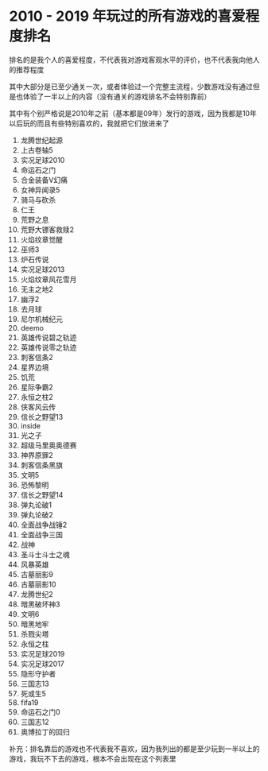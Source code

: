 # 2010 - 2019 年玩过的所有游戏的喜爱程度排名
排名的是我个人的喜爱程度，不代表我对游戏客观水平的评价，也不代表我向他人的推荐程度

其中大部分是已至少通关一次，或者体验过一个完整主流程，少数游戏没有通过但是也体验了一半以上的内容（没有通关的游戏排名不会特别靠前）

其中有个别严格说是2010年之前（基本都是09年）发行的游戏，因为我都是10年以后玩的而且有些特别喜欢的，我就把它们放进来了


  1.    龙腾世纪起源   
  2.    上古卷轴5   
  3.    实况足球2010   
  4.    命运石之门   
  5.   合金装备V幻痛   
  6.    女神异闻录5   
  7.    骑马与砍杀   
  8.    仁王   
  9.    荒野之息   
10.    荒野大镖客救赎2   
11.    火焰纹章觉醒   
12.    巫师3   
13.    炉石传说   
14.    实况足球2013   
15.    火焰纹章风花雪月   
16.    无主之地2   
17.    幽浮2   
18.    去月球   
19.    尼尔机械纪元   
20.    deemo   
21.    英雄传说碧之轨迹   
22.    英雄传说零之轨迹   
23.    刺客信条2   
24.    星界边境   
25.    饥荒   
26.    星际争霸2   
27.    永恒之柱2   
28.    侠客风云传   
29.    信长之野望13   
30.    inside   
31.    光之子   
32.    超级马里奥奥德赛   
33.    神界原罪2   
34.    刺客信条黑旗   
35.    文明5   
36.    恐怖黎明   
37.    信长之野望14   
38.    弹丸论破1   
39.    弹丸论破2   
40.    全面战争战锤2   
41.    全面战争三国   
42.    战神   
43.    圣斗士斗士之魂   
44.    风暴英雄   
45.    古墓丽影9   
46.    古墓丽影10   
47.    龙腾世纪2   
48.    暗黑破坏神3   
49.    文明6   
50.    暗黑地牢   
51.    杀戮尖塔   
52.    永恒之柱   
53.    实况足球2019   
54.    实况足球2017   
55.    隐形守护者   
56.    三国志13   
57.    死或生5   
58.    fifa19   
59.    命运石之门0   
60.    三国志12   
61.    奥博拉丁的回归   


补充：排名靠后的游戏也不代表我不喜欢，因为我列出的都是至少玩到一半以上的游戏，我玩不下去的游戏，根本不会出现在这个列表里
